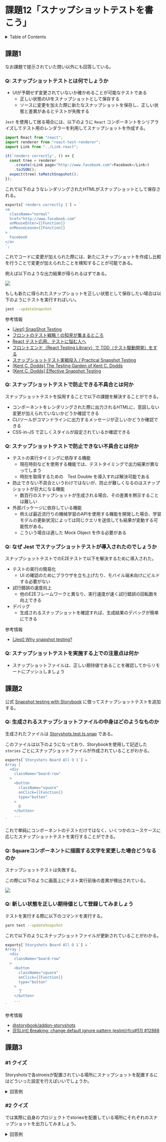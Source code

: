 # 課題12「スナップショットテストを書こう」

<!-- START doctoc generated TOC please keep comment here to allow auto update -->
<!-- DON'T EDIT THIS SECTION, INSTEAD RE-RUN doctoc TO UPDATE -->
<details>
<summary>Table of Contents</summary>

- [課題1](#%E8%AA%B2%E9%A1%8C1)
  - [Q: スナップショットテストとは何でしょうか](#q-%E3%82%B9%E3%83%8A%E3%83%83%E3%83%97%E3%82%B7%E3%83%A7%E3%83%83%E3%83%88%E3%83%86%E3%82%B9%E3%83%88%E3%81%A8%E3%81%AF%E4%BD%95%E3%81%A7%E3%81%97%E3%82%87%E3%81%86%E3%81%8B)
  - [Q: スナップショットテストで防止できる不具合とは何か](#q-%E3%82%B9%E3%83%8A%E3%83%83%E3%83%97%E3%82%B7%E3%83%A7%E3%83%83%E3%83%88%E3%83%86%E3%82%B9%E3%83%88%E3%81%A7%E9%98%B2%E6%AD%A2%E3%81%A7%E3%81%8D%E3%82%8B%E4%B8%8D%E5%85%B7%E5%90%88%E3%81%A8%E3%81%AF%E4%BD%95%E3%81%8B)
  - [Q: スナップショットテストで防止できない不具合とは何か](#q-%E3%82%B9%E3%83%8A%E3%83%83%E3%83%97%E3%82%B7%E3%83%A7%E3%83%83%E3%83%88%E3%83%86%E3%82%B9%E3%83%88%E3%81%A7%E9%98%B2%E6%AD%A2%E3%81%A7%E3%81%8D%E3%81%AA%E3%81%84%E4%B8%8D%E5%85%B7%E5%90%88%E3%81%A8%E3%81%AF%E4%BD%95%E3%81%8B)
  - [Q: なぜ Jest でスナップショットテストが導入されたのでしょうか](#q-%E3%81%AA%E3%81%9C-jest-%E3%81%A7%E3%82%B9%E3%83%8A%E3%83%83%E3%83%97%E3%82%B7%E3%83%A7%E3%83%83%E3%83%88%E3%83%86%E3%82%B9%E3%83%88%E3%81%8C%E5%B0%8E%E5%85%A5%E3%81%95%E3%82%8C%E3%81%9F%E3%81%AE%E3%81%A7%E3%81%97%E3%82%87%E3%81%86%E3%81%8B)
  - [Q: スナップショットテストを実施する上での注意点は何か](#q-%E3%82%B9%E3%83%8A%E3%83%83%E3%83%97%E3%82%B7%E3%83%A7%E3%83%83%E3%83%88%E3%83%86%E3%82%B9%E3%83%88%E3%82%92%E5%AE%9F%E6%96%BD%E3%81%99%E3%82%8B%E4%B8%8A%E3%81%A7%E3%81%AE%E6%B3%A8%E6%84%8F%E7%82%B9%E3%81%AF%E4%BD%95%E3%81%8B)
- [課題2](#%E8%AA%B2%E9%A1%8C2)
  - [Q: 生成されるスナップショットファイルの中身はどのようなものか](#q-%E7%94%9F%E6%88%90%E3%81%95%E3%82%8C%E3%82%8B%E3%82%B9%E3%83%8A%E3%83%83%E3%83%97%E3%82%B7%E3%83%A7%E3%83%83%E3%83%88%E3%83%95%E3%82%A1%E3%82%A4%E3%83%AB%E3%81%AE%E4%B8%AD%E8%BA%AB%E3%81%AF%E3%81%A9%E3%81%AE%E3%82%88%E3%81%86%E3%81%AA%E3%82%82%E3%81%AE%E3%81%8B)
  - [Q: Squareコンポーネントに描画する文字を変更した場合どうなるのか](#q-square%E3%82%B3%E3%83%B3%E3%83%9D%E3%83%BC%E3%83%8D%E3%83%B3%E3%83%88%E3%81%AB%E6%8F%8F%E7%94%BB%E3%81%99%E3%82%8B%E6%96%87%E5%AD%97%E3%82%92%E5%A4%89%E6%9B%B4%E3%81%97%E3%81%9F%E5%A0%B4%E5%90%88%E3%81%A9%E3%81%86%E3%81%AA%E3%82%8B%E3%81%AE%E3%81%8B)
  - [Q: 新しい状態を正しい期待値として登録してみましょう](#q-%E6%96%B0%E3%81%97%E3%81%84%E7%8A%B6%E6%85%8B%E3%82%92%E6%AD%A3%E3%81%97%E3%81%84%E6%9C%9F%E5%BE%85%E5%80%A4%E3%81%A8%E3%81%97%E3%81%A6%E7%99%BB%E9%8C%B2%E3%81%97%E3%81%A6%E3%81%BF%E3%81%BE%E3%81%97%E3%82%87%E3%81%86)
- [課題3](#%E8%AA%B2%E9%A1%8C3)
  - [&#035;1 クイズ](#1-%E3%82%AF%E3%82%A4%E3%82%BA)
  - [&#035;2 クイズ](#2-%E3%82%AF%E3%82%A4%E3%82%BA)

</details>
<!-- END doctoc generated TOC please keep comment here to allow auto update -->

## 課題1

なお課題で提示されていた問い以外にも回答している。

### Q: スナップショットテストとは何でしょうか

- UIが予期せず変更されていないか確かめることが可能なテストである
  - 正しい状態のUIをスナップショットとして保存する
  - ソースに変更を加えた際に新たなスナップショットを保存し、正しい状態と差異があるとテストが失敗する

`Jest` を使用して居る場合には、以下のように `React` コンポーネントをシリアライズしてテスト用のレンダラーを利用してスナップショットを作成する。

```js
import React from "react";
import renderer from "react-test-renderer";
import Link from "../Link.react";

it('renders correctly', () => {
  const tree = renderer
    .create(<Link page="http://www.facebook.com">Facebook</Link>)
    .toJSON();
  expect(tree).toMatchSnapshot();
});
```

これで以下のようなレンダリングされたHTMLがスナップショットとして保存される。

```js
exports[`renders correctly 1`] = `
<a
  className="normal"
  href="http://www.facebook.com"
  onMouseEnter={[Function]}
  onMouseLeave={[Function]}
>
  Facebook
</a>
`;
```

これでコードに変更が加えられた際には、新たにスナップショットを作成し比較を行うことで変更が加えられたことを検知することが可能である。

例えば以下のような出力結果が得られるはずである。

![](https://jestjs.io/img/content/failedSnapshotTest.png)

もしも新たに得られたスナップショットを正しい状態として保存したい場合は以下のようにテストを実行すればいい。

```bash
jest --updateSnapshot
```

参考情報

- [[Jest] SnapShot Testing](https://jestjs.io/docs/ja/snapshot-testing)
- [フロントのテスト戦略！の知見が集まるところ](https://zenn.dev/seya/scraps/6f930e359d6a7c)
- [React テスト応用、テストに悩む人へ](https://zenn.dev/tkdn/books/react-testing-patterns)
- [フロントエンド（React Testing Library）で TDD（テスト駆動開発）をする](https://zenn.dev/higa/articles/34439dc279c55dd2ab95)
- [スナップショットテスト実戦投入 / Practical Snapshot Testing](https://speakerdeck.com/imaizume/practical-snapshot-testing)
- [[Kent C. Dodds] The Testing Garden of Kent C. Dodds](https://kentcdodds.com/testing/)
- [[Kent C. Dodds] Effective Snapshot Testing](https://kentcdodds.com/blog/effective-snapshot-testing?source=userActivityShare-7aad912c550f-1516512013)

### Q: スナップショットテストで防止できる不具合とは何か

スナップショットテストを採用することで以下の課題を解決することができる。

- コンポーネントをレンダリングされた際に出力されるHTMLに、意図しない変更が加えられていないかどうか確認できる
- CLIツールがコマンドラインに出力するメッセージが正しいかどうか確認できる
- CSS-in-JS で正しくスタイルが設定されているか確認できる

### Q: スナップショットテストで防止できない不具合とは何か

- テストの実行タイミングに依存する機能
  - 現在時刻などを使用する機能では、テストタイミングで出力結果が異なってしまう
  - 時刻を取得するための　Test Double を導入すれば解決可能である
- 防止できない不具合というわけではないが、防止が難しくなるのはスナップショットが巨大になる機能
  - 数百行のスナップショットが生成される場合、その差異を黙示することは難しい
- 外部パッケージに依存している機能
  - 例えば最近流行りの機械学習のAPIを使用する機能を開発した場合、学習モデルの更新状況によっては同じクエリを送信しても結果が変動する可能性がある。
  - こういう場合は適した Mock Object を作る必要がある

### Q: なぜ Jest でスナップショットテストが導入されたのでしょうか

スナップショットテストでのE2Eテストで以下を解決するために導入された。

- テストの実行の簡易化
  - UI の確認のためにブラウザを立ち上げたり、モバイル端末向けにビルドする必要がない
- 試行錯誤の速度向上
  - 他のE2Eフレームワークと異なり、実行速度が速く試行錯誤の回転数を向上できる
- デバッグ
  - 生成されるスナップショットを確認すれば、生成結果のデバッグが簡単にできる

参考情報

- [[Jest] Why snapshot testing?](https://jestjs.io/blog/2016/07/27/jest-14.html#why-snapshot-testing)

### Q: スナップショットテストを実施する上での注意点は何か

- スナップショットファイルは、正しい期待値であることを確認してからリモートにプッシュしましょう

## 課題2

公式 [Snapshot testing with Storybook](https://storybook.js.org/docs/react/workflows/snapshot-testing) に倣ってスナップショットテストを追加する。

### Q: 生成されるスナップショットファイルの中身はどのようなものか

生成されたファイルは [Storyshots.test.ts.snap](https://github.com/KeisukeShimokawa/praha-challenges/blob/feature/task12-issue-55/test_basics/TicTacToe/src/__snapshots__/Storyshots.test.ts.snap) である。

このファイルは以下のようになっており、Storybookを使用して記述した `stories` ごとにスナップショットファイルが作成されていることがわかる。

```js
exports[`Storyshots Board All O 1`] = `
Array [
  <div
    className="board-row"
  >
    <button
      className="square"
      onClick={[Function]}
      type="button"
    >
      O
    </button>
    ...
`
```

これで単純にコンポーネントのテストだけではなく、いくつかのユースケースに応じたスナップショットテストを実行することができる。

### Q: Squareコンポーネントに描画する文字を変更した場合どうなるのか

スナップショットテストは失敗する。

この際に以下のように画面上にテスト実行前後の差異が検出されている。

![](./assets/Square-Snapshot.png)

### Q: 新しい状態を正しい期待値として登録してみましょう

テストを実行する際に以下のコマンドを実行する。

```bash
yarn test --updateSnapshot
```

これで以下のようにスナップショットファイルが更新されていることがわかる。

```js
exports[`Storyshots Board All O 1`] = `
Array [
  <div
    className="board-row"
  >
    <button
      className="square"
      onClick={[Function]}
      type="button"
    >
      丁
    </button>
    ...
`
```

参考情報

- [@storybook/addon-storyshots](https://www.npmjs.com/package/@storybook/addon-storyshots)
- [[ESLint] Breaking: change default ignore pattern (eslint/rfcs#51) #12888](https://github.com/eslint/eslint/pull/12888)

## 課題3

### #1 クイズ

Storyshotsで各stroeisが配置されている場所にスナップショットを配置するにはどういった設定を行えばいいでしょうか。

<details>
<summary>回答例</summary>

[multiSnapshotWithOptions(options)](https://github.com/storybookjs/storybook/tree/master/addons/storyshots/storyshots-core#multisnapshotwithoptionsoptions)

</details>

### #2 クイズ

では実際に自身のプロジェクトでstoriesを配置している場所にそれぞれのスナップショットを出力してみましょう。

<details>
<summary>回答例</summary>


</details>
